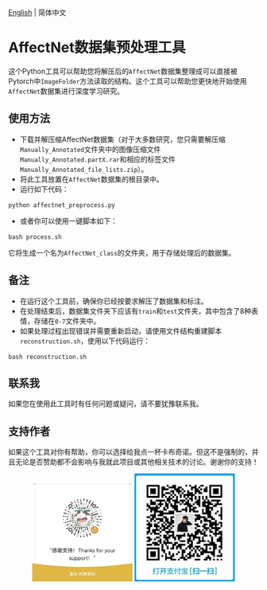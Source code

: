 [English](README.md) | 简体中文
# AffectNet数据集预处理工具
这个Python工具可以帮助您将解压后的``AffectNet``数据集整理成可以直接被Pytorch中``ImageFolder``方法读取的结构。这个工具可以帮助您更快地开始使用``AffectNet``数据集进行深度学习研究。

## 使用方法

- 下载并解压缩AffectNet数据集（对于大多数研究，您只需要解压缩``Manually_Annotated``文件夹中的图像压缩文件``Manually_Annotated.partX.rar``和相应的标签文件``Manually_Annotated_file_lists.zip``）。
- 将此工具放置在``AffectNet``数据集的根目录中。
- 运行如下代码：
```shell
python affectnet_preprocess.py
```
- 或者你可以使用一键脚本如下：
```shell
bash process.sh
```
它将生成一个名为``AffectNet_class``的文件夹，用于存储处理后的数据集。

## 备注

- 在运行这个工具前，确保你已经按要求解压了数据集和标注。
- 在处理结束后，数据集文件夹下应该有``train``和``test``文件夹，其中包含了8种表情，存储在``0-7``文件夹中。
- 如果处理过程出现错误并需要重新启动，请使用文件结构重建脚本``reconstruction.sh``，使用以下代码运行：
```shell
bash reconstruction.sh
```

## 联系我

如果您在使用此工具时有任何问题或疑问，请不要犹豫联系我。

## 支持作者

如果这个工具对你有帮助，你可以选择给我点一杯卡布奇诺。但这不是强制的，并且无论是否赞助都不会影响与我就此项目或其他相关技术的讨论。谢谢你的支持！

<div align="center">
    <img src="./pic/wechat_pay.jpg" width="40%" alt="微信支付">
    <img src="./pic/alipay1.jpg" width="40%" alt="支付宝">
</div>
